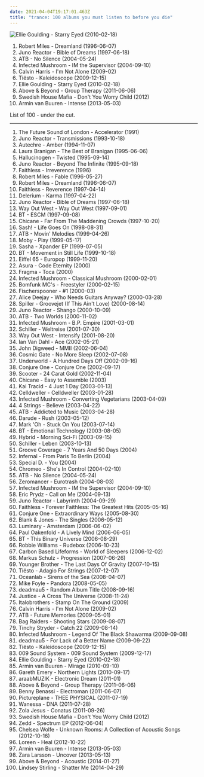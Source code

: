 ```yaml
---
date: 2021-04-04T19:17:01.463Z
title: "trance: 100 albums you must listen to before you die"
---
```

![Ellie Goulding - Starry Eyed (2010-02-18)](https://img.discogs.com/N5uWvAJXzisPcRUyabNK0VMFtZI=/fit-in/600x519/filters:strip_icc():format(jpeg):mode_rgb():quality(90)/discogs-images/R-2337514-1277924801.jpeg.jpg "Ellie Goulding - Starry Eyed (2010-02-18)")
<ol class="albums">
<li data-cover="https://img.discogs.com/P-P_wUOfYu8cm9jWS8XPVzXdryo=/fit-in/600x592/filters:strip_icc():format(jpeg):mode_rgb():quality(90)/discogs-images/R-83507-1457553225-8498.jpeg.jpg" data-tags="trance, dream, robert miles" role="button">Robert Miles - Dreamland (1996-06-07)</li>
<li data-cover="http://coverartarchive.org/release/59c9a570-4d4b-414e-90c1-f1f8c59fc21e/4225986565-500.jpg" data-tags="trance, psytrance, goa trance" role="button">Juno Reactor - Bible of Dreams (1997-06-18)</li>
<li data-cover="http://coverartarchive.org/release/0d9879a9-accc-4283-9ac4-fc9bb069573d/25651133073-500.jpg" data-tags="trance, atb" role="button">ATB - No Silence (2004-05-24)</li>
<li data-cover="http://coverartarchive.org/release/e5fe454e-6a3c-3b82-b3af-99f638fb4e3c/11150293974-500.jpg" data-tags="trance, psytrance, electronic" role="button">Infected Mushroom - IM the Supervisor (2004-09-10)</li>
<li data-cover="http://coverartarchive.org/release/78bb9e5c-b1cf-4210-954d-58da5b5f23da/8161578340-500.jpg" data-tags="trance, electronic" role="button">Calvin Harris - I'm Not Alone (2009-02)</li>
<li data-cover="http://coverartarchive.org/release/194eeede-5333-42ac-96f3-1290a7aa0935/12527768502-500.jpg" data-tags="trance, electronic" role="button">Tiësto - Kaleidoscope (2009-12-15)</li>
<li data-cover="https://img.discogs.com/N5uWvAJXzisPcRUyabNK0VMFtZI=/fit-in/600x519/filters:strip_icc():format(jpeg):mode_rgb():quality(90)/discogs-images/R-2337514-1277924801.jpeg.jpg" data-tags="trance, electronic, ambient" role="button">Ellie Goulding - Starry Eyed (2010-02-18)</li>
<li data-cover="http://coverartarchive.org/release/a5bd4a0b-6a0d-44e9-8961-94260e83e625/10177231187-500.jpg" data-tags="trance" role="button">Above & Beyond - Group Therapy (2011-06-06)</li>
<li data-cover="https://img.discogs.com/9MzErOAnYWDzSs2D2gxyQBTU_yU=/fit-in/600x600/filters:strip_icc():format(jpeg):mode_rgb():quality(90)/discogs-images/R-3927587-1349528161-4086.jpeg.jpg" data-tags="trance, electronic, house, electro house, electro dance" role="button">Swedish House Mafia - Don't You Worry Child (2012)</li>
<li data-cover="http://coverartarchive.org/release/ffa84772-242d-4e86-b18c-d4a333a9242e/5338540959-500.jpg" data-tags="trance" role="button">Armin van Buuren - Intense (2013-05-03)</li>
</ol>
List of 100 - under the cut.
<!-- more -->

_________________

<ol class="albums">
<li data-cover="https://img.discogs.com/SY78h9tw6yq25_eSqjrrucSjg3M=/fit-in/600x588/filters:strip_icc():format(jpeg):mode_rgb():quality(90)/discogs-images/R-11677-1206696011.jpeg.jpg" data-tags="electronic" role="button">
The Future Sound of London - Accelerator (1991)
</li>
<li data-cover="http://coverartarchive.org/release/9c3f584f-dd01-445c-9fac-bbaf7a5abbba/24562001336-500.jpg" data-tags="trance, goa trance" role="button">
Juno Reactor - Transmissions (1993-10-18)
</li>
<li data-cover="https://via.placeholder.com/450" data-tags="idm, ambient, electronic" role="button">
Autechre - Amber (1994-11-07)
</li>
<li data-cover="http://coverartarchive.org/release/c26ab134-529c-4b28-be59-8d1927f01738/9666653096-500.jpg" data-tags="female vocalists, trance, 80s, laura branigan, my favorites" role="button">
Laura Branigan - The Best of Branigan (1995-06-06)
</li>
<li data-cover="http://coverartarchive.org/release/2e84f173-3c96-3fc0-8565-bfb85d8724a3/10752369965-500.jpg" data-tags="psytrance" role="button">
Hallucinogen - Twisted (1995-09-14)
</li>
<li data-cover="http://coverartarchive.org/release/9d869542-507d-3a9f-810e-2ff84af0891e/10744313145-500.jpg" data-tags="goa, psytrance, trance" role="button">
Juno Reactor - Beyond The Infinite (1995-09-18)
</li>
<li data-cover="http://coverartarchive.org/release/cd2da473-ec72-47a9-b6ca-5ecfe06a086b/5556123884-500.jpg" data-tags="trance, chillout, electronic, dance, funk, techno, progressive house, anorexic, faithless, levykokoelma" role="button">
Faithless - Irreverence (1996)
</li>
<li data-cover="https://img.discogs.com/nAftkofkZNZuYparVB3hHa2JM8c=/fit-in/584x600/filters:strip_icc():format(jpeg):mode_rgb():quality(90)/discogs-images/R-93021-1171548448.jpeg.jpg" data-tags="trance, melodic" role="button">
Robert Miles - Fable (1996-05-27)
</li>
<li data-cover="https://img.discogs.com/P-P_wUOfYu8cm9jWS8XPVzXdryo=/fit-in/600x592/filters:strip_icc():format(jpeg):mode_rgb():quality(90)/discogs-images/R-83507-1457553225-8498.jpeg.jpg" data-tags="trance, dream, robert miles" role="button">
Robert Miles - Dreamland (1996-06-07)
</li>
<li data-cover="https://via.placeholder.com/450" data-tags="electronic, trip-hop" role="button">
Faithless - Reverence (1997-04-14)
</li>
<li data-cover="http://coverartarchive.org/release/5a10bb6c-a45a-3a7c-8b3e-db564afae2f3/14512497121-500.jpg" data-tags="ambient" role="button">
Delerium - Karma (1997-04-22)
</li>
<li data-cover="http://coverartarchive.org/release/59c9a570-4d4b-414e-90c1-f1f8c59fc21e/4225986565-500.jpg" data-tags="trance, psytrance, goa trance" role="button">
Juno Reactor - Bible of Dreams (1997-06-18)
</li>
<li data-cover="http://coverartarchive.org/release/c6497354-0cb3-4d79-970d-42dea8ec2f15/859143079-500.jpg" data-tags="trance" role="button">
Way Out West - Way Out West (1997-09-01)
</li>
<li data-cover="http://coverartarchive.org/release/f8b4438b-425c-4698-a5d4-b5d939165e2c/6952657222-500.jpg" data-tags="trance" role="button">
BT - ESCM (1997-09-08)
</li>
<li data-cover="http://coverartarchive.org/release/079645c2-9164-40df-9905-a6287d8b1200/4111828289-500.jpg" data-tags="chicane, trance" role="button">
Chicane - Far From The Maddening Crowds (1997-10-20)
</li>
<li data-cover="https://img.discogs.com/Tqn83-BQ8nxnYfVaBjOjbIEM43U=/fit-in/600x600/filters:strip_icc():format(jpeg):mode_rgb():quality(90)/discogs-images/R-12596222-1538294517-8372.jpeg.jpg" data-tags="trance" role="button">
Sash! - Life Goes On (1998-08-31)
</li>
<li data-cover="https://img.discogs.com/0XJXRPvhbVRv-nHS0Jzb_kzL3vk=/fit-in/600x595/filters:strip_icc():format(jpeg):mode_rgb():quality(90)/discogs-images/R-1185400-1353182642-9973.jpeg.jpg" data-tags="trance" role="button">
ATB - Movin' Melodies (1999-04-26)
</li>
<li data-cover="http://coverartarchive.org/release/447055bf-f2a4-3f4b-9124-2c7d61d845fc/11827288168-500.jpg" data-tags="electronic" role="button">
Moby - Play (1999-05-17)
</li>
<li data-cover="https://img.discogs.com/8_v2KuUxOqBeXZboOoVRMp0H-R4=/fit-in/600x605/filters:strip_icc():format(jpeg):mode_rgb():quality(90)/discogs-images/R-2777874-1495539561-3574.jpeg.jpg" data-tags="electronic, trance" role="button">
Sasha - Xpander EP (1999-07-05)
</li>
<li data-cover="https://img.discogs.com/J6Y3mlnQ_3fwk5IEv-aZA6wS4QI=/fit-in/600x600/filters:strip_icc():format(jpeg):mode_rgb():quality(90)/discogs-images/R-9207-1274183015.jpeg.jpg" data-tags="trance" role="button">
BT - Movement in Still Life (1999-10-18)
</li>
<li data-cover="https://img.discogs.com/nS0Ki-zjzw2hkc92SuWBm96N3Ac=/fit-in/600x559/filters:strip_icc():format(jpeg):mode_rgb():quality(90)/discogs-images/R-2814485-1508723241-5156.jpeg.jpg" data-tags="electronic, eurodance" role="button">
Eiffel 65 - Europop (1999-11-20)
</li>
<li data-cover="http://coverartarchive.org/release/931a2b12-037e-4dfc-8ced-017c4ec7837e/20650664259-500.jpg" data-tags="ambient, psychill" role="button">
Asura - Code Eternity (2000)
</li>
<li data-cover="https://img.discogs.com/fzvLhT7y2XEChAfTrIX_0eK-Fu0=/fit-in/600x593/filters:strip_icc():format(jpeg):mode_rgb():quality(90)/discogs-images/R-320399-1606042046-5755.jpeg.jpg" data-tags="trance" role="button">
Fragma - Toca (2000)
</li>
<li data-cover="http://coverartarchive.org/release/16c9e950-dadb-4d50-a1ad-54c630b243e3/7594550991-500.jpg" data-tags="psytrance" role="button">
Infected Mushroom - Classical Mushroom (2000-02-01)
</li>
<li data-cover="https://img.discogs.com/vok-pww6XUx5QFygj9FX9zAfMXs=/fit-in/600x515/filters:strip_icc():format(jpeg):mode_rgb():quality(90)/discogs-images/R-106523-1258962168.jpeg.jpg" data-tags="trance" role="button">
Bomfunk MC's - Freestyler (2000-02-15)
</li>
<li data-cover="https://img.discogs.com/U85awjBc3AKoRJmIGS9WaKbCAzI=/fit-in/350x364/filters:strip_icc():format(jpeg):mode_rgb():quality(90)/discogs-images/R-498273-1396834503-2030.jpeg.jpg" data-tags="electronic, electro, electroclash" role="button">
Fischerspooner - #1 (2000-03)
</li>
<li data-cover="http://coverartarchive.org/release/2f0596b2-9760-3f65-be75-ccea095ce933/1257772770-500.jpg" data-tags="trance" role="button">
Alice Deejay - Who Needs Guitars Anyway? (2000-03-28)
</li>
<li data-cover="http://coverartarchive.org/release/bd08060d-bfe3-4ece-845f-6417e4adbc41/14104113696-500.jpg" data-tags="chillout, electronic dance" role="button">
Spiller - Groovejet (If This Ain't Love) (2000-08-14)
</li>
<li data-cover="http://coverartarchive.org/release/238adee4-f390-32ec-922c-5a46caee589b/5378433829-500.jpg" data-tags="trance, psytrance, electronic" role="button">
Juno Reactor - Shango (2000-10-09)
</li>
<li data-cover="https://img.discogs.com/H3ZECeuQG99xOeDtVk_aVMyBsOE=/fit-in/600x600/filters:strip_icc():format(jpeg):mode_rgb():quality(90)/discogs-images/R-1999310-1387021723-8245.jpeg.jpg" data-tags="trance" role="button">
ATB - Two Worlds (2000-11-02)
</li>
<li data-cover="http://coverartarchive.org/release/fb27e386-d568-4d46-a38b-ffa3ddac13c1/8890719356-500.jpg" data-tags="psytrance" role="button">
Infected Mushroom - B.P. Empire (2001-03-01)
</li>
<li data-cover="https://via.placeholder.com/450" data-tags="chillout, electronica" role="button">
Schiller - Weltreise (2001-07-30)
</li>
<li data-cover="https://img.discogs.com/b0v5ExS2IleBxCHtXRVmjCt_0uE=/fit-in/600x455/filters:strip_icc():format(jpeg):mode_rgb():quality(90)/discogs-images/R-37097-1240257147.jpeg.jpg" data-tags="trance, electronic" role="button">
Way Out West - Intensify (2001-08-20)
</li>
<li data-cover="http://coverartarchive.org/release/207ea20b-a0a6-4148-b842-f0d9ffc3cb94/24473768644-500.jpg" data-tags="trance, ian van dahl" role="button">
Ian Van Dahl - Ace (2002-05-21)
</li>
<li data-cover="http://coverartarchive.org/release/b7db227f-d102-37cd-aad9-85923a56be99/26315639345-500.jpg" data-tags="electronic, trance, house, breakbeat, synthpop, progressive trance, john digweed" role="button">
John Digweed - MMII (2002-06-04)
</li>
<li data-cover="https://img.discogs.com/qKZX-Kpc-1wPlB3HPdJ4B44mUYc=/fit-in/600x600/filters:strip_icc():format(jpeg):mode_rgb():quality(90)/discogs-images/R-11242062-1512574067-8739.jpeg.jpg" data-tags="trance, progressive trance, schiller" role="button">
Cosmic Gate - No More Sleep (2002-07-08)
</li>
<li data-cover="http://coverartarchive.org/release/7c35ff51-e81a-4ccc-888f-9b27c5f558f0/1630166366-500.jpg" data-tags="electronic, techno" role="button">
Underworld - A Hundred Days Off (2002-09-16)
</li>
<li data-cover="http://coverartarchive.org/release/b1374cc9-4e6f-4ec8-9902-84ae1430d0a6/21618689737-500.jpg" data-tags="ambient, chillout" role="button">
Conjure One - Conjure One (2002-09-17)
</li>
<li data-cover="http://coverartarchive.org/release/533a718d-c202-4d82-b3e7-596e4f40bf18/20373139615-500.jpg" data-tags="techno, scooter" role="button">
Scooter - 24 Carat Gold (2002-11-04)
</li>
<li data-cover="http://coverartarchive.org/release/af5e9e60-0d51-4fb2-89d9-69fed83750b3/3658346948-500.jpg" data-tags="dance, electronic" role="button">
Chicane - Easy to Assemble (2003)
</li>
<li data-cover="https://img.discogs.com/Nx2oCEwQ-8n0e11pxHdOhdiIxE4=/fit-in/600x605/filters:strip_icc():format(jpeg):mode_rgb():quality(90)/discogs-images/R-77904-1597761108-4237.jpeg.jpg" data-tags="trance, techno, 00s, sowaco" role="button">
Kai Tracid - 4 Just 1 Day (2003-01-13)
</li>
<li data-cover="http://coverartarchive.org/release/ef4485c0-a652-4fd5-903f-b5ba6e299361/6596488540-500.jpg" data-tags="industrial, industrial metal" role="button">
Celldweller - Celldweller (2003-01-28)
</li>
<li data-cover="https://img.discogs.com/G_lQGAvP2uMhUYgKP2sny3aAodE=/fit-in/600x596/filters:strip_icc():format(jpeg):mode_rgb():quality(90)/discogs-images/R-1019236-1464300306-9378.jpeg.jpg" data-tags="electronic, psytrance" role="button">
Infected Mushroom - Converting Vegetarians (2003-04-09)
</li>
<li data-cover="https://img.discogs.com/v-b1QDFEyZlhvJhWBpI0gmty1j8=/fit-in/600x600/filters:strip_icc():format(jpeg):mode_rgb():quality(90)/discogs-images/R-4275098-1360495678-3373.jpeg.jpg" data-tags="trance, dance" role="button">
4 Strings - Believe (2003-04-22)
</li>
<li data-cover="http://coverartarchive.org/release/dff66b36-6169-450f-baf9-1cd67949900b/11012611573-500.jpg" data-tags="electronic, trance" role="button">
ATB - Addicted to Music (2003-04-28)
</li>
<li data-cover="https://img.discogs.com/lCcXkUQ3G6nD7sbHKMaqW5jYc0U=/fit-in/298x300/filters:strip_icc():format(jpeg):mode_rgb():quality(90)/discogs-images/R-322385-1100938422.jpg.jpg" data-tags="trance" role="button">
Darude - Rush (2003-05-12)
</li>
<li data-cover="https://img.discogs.com/usYMQs4LlNW7J06mnX0ulN43fRs=/fit-in/550x600/filters:strip_icc():format(jpeg):mode_rgb():quality(90)/discogs-images/R-5169889-1386412954-9548.jpeg.jpg" data-tags="trance, 00s, jumpstyle" role="button">
Mark 'Oh - Stuck On You (2003-07-14)
</li>
<li data-cover="http://coverartarchive.org/release/7bef0144-6bd9-3c54-b8e7-c1166ec1ed52/6955118811-500.jpg" data-tags="trance" role="button">
BT - Emotional Technology (2003-08-05)
</li>
<li data-cover="http://coverartarchive.org/release/735c3912-b9dd-42a2-af44-f4f6d25fe6f4/3489309570-500.jpg" data-tags="electronic" role="button">
Hybrid - Morning Sci-Fi (2003-09-15)
</li>
<li data-cover="https://img.discogs.com/UXdOLFbjrTHmR99ho13oUXYeAQ4=/fit-in/600x600/filters:strip_icc():format(jpeg):mode_rgb():quality(90)/discogs-images/R-4745513-1378170794-2257.jpeg.jpg" data-tags="electronic" role="button">
Schiller - Leben (2003-10-13)
</li>
<li data-cover="http://coverartarchive.org/release/7ebf5816-7084-464b-886a-8e405fe3083a/5438022732-500.jpg" data-tags="groove coverage" role="button">
Groove Coverage - 7 Years And 50 Days (2004)
</li>
<li data-cover="https://img.discogs.com/o0gQ-ig7SkqDuCneLPQ35Y1wJNA=/fit-in/600x496/filters:strip_icc():format(jpeg):mode_rgb():quality(90)/discogs-images/R-406424-1109191706.jpg.jpg" data-tags="dance, pop" role="button">
Infernal - From Paris To Berlin (2004)
</li>
<li data-cover="https://img.discogs.com/BrlSgeVbmzhQPgZPnP468GEK23U=/fit-in/436x436/filters:strip_icc():format(jpeg):mode_rgb():quality(90)/discogs-images/R-331911-1145870919.jpeg.jpg" data-tags="trance, female vocalists, dance, euro trance, favorite, eurotrance, cascada" role="button">
Special D. - You (2004)
</li>
<li data-cover="http://coverartarchive.org/release/1182aafc-c201-379d-ab99-52f604e25819/9749635411-500.jpg" data-tags="dance" role="button">
Chromeo - She's In Control (2004-02-10)
</li>
<li data-cover="http://coverartarchive.org/release/0d9879a9-accc-4283-9ac4-fc9bb069573d/25651133073-500.jpg" data-tags="trance, atb" role="button">
ATB - No Silence (2004-05-24)
</li>
<li data-cover="https://img.discogs.com/3nNi10FEq5Isod7Slvw7MumBu4M=/fit-in/600x600/filters:strip_icc():format(jpeg):mode_rgb():quality(90)/discogs-images/R-123215-1150505583.jpeg.jpg" data-tags="industrial rock, industrial, cyberpunk" role="button">
Zeromancer - Eurotrash (2004-08-03)
</li>
<li data-cover="http://coverartarchive.org/release/e5fe454e-6a3c-3b82-b3af-99f638fb4e3c/11150293974-500.jpg" data-tags="trance, psytrance, electronic" role="button">
Infected Mushroom - IM the Supervisor (2004-09-10)
</li>
<li data-cover="https://img.discogs.com/Vp8Meaxcn9up2DL2PkgabVLsui0=/fit-in/600x512/filters:strip_icc():format(jpeg):mode_rgb():quality(90)/discogs-images/R-338431-1158462737.jpeg.jpg" data-tags="dance" role="button">
Eric Prydz - Call on Me (2004-09-13)
</li>
<li data-cover="http://coverartarchive.org/release/8f46f90f-b5e5-443d-bb0f-40151764a950/4043627444-500.jpg" data-tags="trance, electronic, goa, psytrance" role="button">
Juno Reactor - Labyrinth (2004-09-29)
</li>
<li data-cover="http://coverartarchive.org/release/839570e0-dfe5-403f-b498-d6e6a08ab34f/28569193564-500.jpg" data-tags="electronic, dance" role="button">
Faithless - Forever Faithless: The Greatest Hits (2005-05-16)
</li>
<li data-cover="http://coverartarchive.org/release/ced64954-3160-3e27-aefe-89c4c709d67f/21236770954-500.jpg" data-tags="ambient" role="button">
Conjure One - Extraordinary Ways (2005-08-30)
</li>
<li data-cover="https://img.discogs.com/w0Sc4D7G_DefgVvh2ZTa4X0V-to=/fit-in/558x557/filters:strip_icc():format(jpeg):mode_rgb():quality(90)/discogs-images/R-943224-1327012945.jpeg.jpg" data-tags="trance, electronic" role="button">
Blank & Jones - The Singles (2006-05-12)
</li>
<li data-cover="http://coverartarchive.org/release/519b5a5e-139a-4924-93d3-4e3ca6f8fbff/10188105570-500.jpg" data-tags="trance, anjunabeats, progressive trance" role="button">
Luminary - Amsterdam (2006-06-02)
</li>
<li data-cover="http://coverartarchive.org/release/689f013e-f404-31a6-8c86-b01e1f8b3ca4/8252727529-500.jpg" data-tags="trance, dance" role="button">
Paul Oakenfold - A Lively Mind (2006-06-05)
</li>
<li data-cover="http://coverartarchive.org/release/adff4c98-9914-4715-a675-9b61de4bd294/11700606085-500.jpg" data-tags="ambient" role="button">
BT - This Binary Universe (2006-08-29)
</li>
<li data-cover="http://coverartarchive.org/release/28a2bfa0-6cf7-4854-93f1-e5a06de9162d/5907595639-500.jpg" data-tags="pop" role="button">
Robbie Williams - Rudebox (2006-10-23)
</li>
<li data-cover="http://coverartarchive.org/release/165a6363-cb9a-49a3-88da-2ea3da4742dd/2568508706-500.jpg" data-tags="ambient" role="button">
Carbon Based Lifeforms - World of Sleepers (2006-12-02)
</li>
<li data-cover="http://coverartarchive.org/release/e39d3578-2cdd-4fc4-9761-7a1946d20860/7223022655-500.jpg" data-tags="trance" role="button">
Markus Schulz - Progression (2007-06-26)
</li>
<li data-cover="http://coverartarchive.org/release/913fd1ba-4f98-47b9-8e58-a495066f94c2/10298509218-500.jpg" data-tags="psychedelic, chillout" role="button">
Younger Brother - The Last Days Of Gravity (2007-10-15)
</li>
<li data-cover="https://img.discogs.com/hPVupO0WrQD0Bdiw8iLFuxRoES4=/fit-in/400x400/filters:strip_icc():format(jpeg):mode_rgb():quality(90)/discogs-images/R-2750604-1339649539-6681.jpeg.jpg" data-tags="trance, epic trance" role="button">
Tiësto - Adagio For Strings (2007-12-07)
</li>
<li data-cover="http://coverartarchive.org/release/6cbdd132-ff95-44ed-ba64-8239070527f4/6618403033-500.jpg" data-tags="vocal trance" role="button">
Oceanlab - Sirens of the Sea (2008-04-07)
</li>
<li data-cover="https://img.discogs.com/dl2jp6KSJ-s-5VI0Fcn-kkan-M8=/fit-in/600x600/filters:strip_icc():format(jpeg):mode_rgb():quality(90)/discogs-images/R-1345444-1264955769.jpeg.jpg" data-tags="trance, electronic, darude, armind" role="button">
Mike Foyle - Pandora (2008-05-05)
</li>
<li data-cover="http://coverartarchive.org/release/a94a2faf-b5e4-33c9-953b-ca020418cddd/7267268374-500.jpg" data-tags="progressive house" role="button">
deadmau5 - Random Album Title (2008-09-16)
</li>
<li data-cover="http://coverartarchive.org/release/15e3739f-e713-4a5f-884a-d95596c3fa1f/18417383878-500.jpg" data-tags="electronic, dance" role="button">
Justice - A Cross The Universe (2008-11-24)
</li>
<li data-cover="http://coverartarchive.org/release/70f98182-7a57-44a8-adeb-5aecaaeac206/9823154784-500.jpg" data-tags="trance, dance, techno, german" role="button">
Italobrothers - Stamp On The Ground (2009)
</li>
<li data-cover="http://coverartarchive.org/release/78bb9e5c-b1cf-4210-954d-58da5b5f23da/8161578340-500.jpg" data-tags="trance, electronic" role="button">
Calvin Harris - I'm Not Alone (2009-02)
</li>
<li data-cover="http://coverartarchive.org/release/8c37b58d-4ada-3629-b38e-17988ca14e55/7452696649-500.jpg" data-tags="trance, electronic, vocal trance" role="button">
ATB - Future Memories (2009-05-01)
</li>
<li data-cover="http://coverartarchive.org/release/b0859310-5eee-40dc-88ac-9cd761f91d49/6576902413-500.jpg" data-tags="trance, electronic, dance, australian, house" role="button">
Bag Raiders - Shooting Stars (2009-08-07)
</li>
<li data-cover="http://coverartarchive.org/release/6b9798de-6288-4b51-87bb-de0bcc51e2d4/24711110047-500.jpg" data-tags="trance, hip hop, pop, dance, house, tinchy stryder" role="button">
Tinchy Stryder - Catch 22 (2009-08-14)
</li>
<li data-cover="http://coverartarchive.org/release/7e734f4f-3215-3153-8fa7-376cf8a8172e/8562147990-500.jpg" data-tags="electronic, psytrance, psychedelic" role="button">
Infected Mushroom - Legend Of The Black Shawarma (2009-09-08)
</li>
<li data-cover="http://coverartarchive.org/release/97f6f1d5-1c70-367d-a217-45cab7a31926/15654510735-500.jpg" data-tags="electronic" role="button">
deadmau5 - For Lack of a Better Name (2009-09-22)
</li>
<li data-cover="http://coverartarchive.org/release/194eeede-5333-42ac-96f3-1290a7aa0935/12527768502-500.jpg" data-tags="trance, electronic" role="button">
Tiësto - Kaleidoscope (2009-12-15)
</li>
<li data-cover="http://coverartarchive.org/release/8cc6207e-cfc2-40d9-a564-0d64aed50b0d/10048437518-500.jpg" data-tags="trance, electronic, pop rock, vocal trance, uplifting trance" role="button">
009 Sound System - 009 Sound System (2009-12-17)
</li>
<li data-cover="https://img.discogs.com/N5uWvAJXzisPcRUyabNK0VMFtZI=/fit-in/600x519/filters:strip_icc():format(jpeg):mode_rgb():quality(90)/discogs-images/R-2337514-1277924801.jpeg.jpg" data-tags="trance, electronic, ambient" role="button">
Ellie Goulding - Starry Eyed (2010-02-18)
</li>
<li data-cover="http://coverartarchive.org/release/ca46bf9c-97e5-3592-8d1f-3f00592fc690/1133356400-500.jpg" data-tags="trance" role="button">
Armin van Buuren - Mirage (2010-09-10)
</li>
<li data-cover="http://coverartarchive.org/release/9da472d1-6042-48e3-ae75-fcc0a9f364e2/1230594177-500.jpg" data-tags="trance, progressive trance, vocal trance, uplifting trance" role="button">
Gareth Emery - Northern Lights (2010-09-17)
</li>
<li data-cover="https://img.discogs.com/c1ZMbrBIJGu3HhQOaJBawIoDJQw=/fit-in/600x600/filters:strip_icc():format(jpeg):mode_rgb():quality(90)/discogs-images/R-3154062-1318245920.jpeg.jpg" data-tags="trance, electronic" role="button">
araabMUZIK - Electronic Dream (2011-01)
</li>
<li data-cover="http://coverartarchive.org/release/a5bd4a0b-6a0d-44e9-8961-94260e83e625/10177231187-500.jpg" data-tags="trance" role="button">
Above & Beyond - Group Therapy (2011-06-06)
</li>
<li data-cover="http://coverartarchive.org/release/793eaae4-df0f-4218-a047-ab04574ecb4f/12814493452-500.jpg" data-tags="house, electronic" role="button">
Benny Benassi - Electroman (2011-06-07)
</li>
<li data-cover="https://img.discogs.com/RiURtSiDgw8hCLlQefhEq6ze8B8=/fit-in/300x300/filters:strip_icc():format(jpeg):mode_rgb():quality(90)/discogs-images/R-3000800-1311122520.jpeg.jpg" data-tags="noise, trance, electronic, electro" role="button">
Pictureplane - THEE PHYSICAL (2011-07-19)
</li>
<li data-cover="http://coverartarchive.org/release/8a12a56e-f16a-49d1-b7a2-84528900ae04/17642272732-500.jpg" data-tags="pop, electropop, dance, electronic, house" role="button">
Wanessa - DNA (2011-07-28)
</li>
<li data-cover="http://coverartarchive.org/release/4b96bb65-9831-4c26-a3d1-0455a4fa4805/2292051184-500.jpg" data-tags="electronic, electronica, art pop" role="button">
Zola Jesus - Conatus (2011-09-26)
</li>
<li data-cover="https://img.discogs.com/9MzErOAnYWDzSs2D2gxyQBTU_yU=/fit-in/600x600/filters:strip_icc():format(jpeg):mode_rgb():quality(90)/discogs-images/R-3927587-1349528161-4086.jpeg.jpg" data-tags="trance, electronic, house, electro house, electro dance" role="button">
Swedish House Mafia - Don't You Worry Child (2012)
</li>
<li data-cover="http://coverartarchive.org/release/58c86567-453f-466a-aa4c-1adc0b10d342/1781484416-500.jpg" data-tags="trance, dubstep, electro, house, progressive house" role="button">
Zedd - Spectrum EP (2012-06-04)
</li>
<li data-cover="http://coverartarchive.org/release/8589ba2a-e62a-418d-a04d-1ee032197dd3/17775653396-500.jpg" data-tags="folk, andrew, ccm, donald trump, david orton" role="button">
Chelsea Wolfe - Unknown Rooms: A Collection of Acoustic Songs (2012-10-16)
</li>
<li data-cover="http://coverartarchive.org/release/a066b065-cd76-4dd4-a975-f3812fcd3229/18848001906-500.jpg" data-tags="trance, dance, eurovision" role="button">
Loreen - Heal (2012-10-22)
</li>
<li data-cover="http://coverartarchive.org/release/ffa84772-242d-4e86-b18c-d4a333a9242e/5338540959-500.jpg" data-tags="trance" role="button">
Armin van Buuren - Intense (2013-05-03)
</li>
<li data-cover="http://coverartarchive.org/release/abf8a774-f31b-463b-8579-cb5a553ad833/14524742257-500.jpg" data-tags="swedish" role="button">
Zara Larsson - Uncover (2013-05-13)
</li>
<li data-cover="http://coverartarchive.org/release/57ae1538-5b8a-4ef8-b8a9-a47c809ea30d/7621866109-500.jpg" data-tags="trance, acoustic" role="button">
Above & Beyond - Acoustic (2014-01-27)
</li>
<li data-cover="http://coverartarchive.org/release/754ffe04-ae91-4b38-bebb-9a565a03eeb0/6830844142-500.jpg" data-tags="classical, dubstep, electronic, instrumental, violin" role="button">
Lindsey Stirling - Shatter Me (2014-04-29)
</li>
</ol>